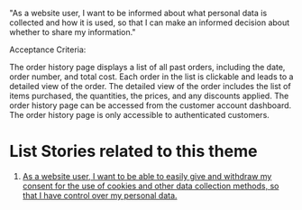 "As a website user, I want to be informed about what personal data is collected and how it is used, so that I can make an informed decision about whether to share my information."

Acceptance Criteria:

The order history page displays a list of all past orders, including the date, order number, and total cost.
Each order in the list is clickable and leads to a detailed view of the order.
The detailed view of the order includes the list of items purchased, the quantities, the prices, and any discounts applied.
The order history page can be accessed from the customer account dashboard.
The order history page is only accessible to authenticated customers.


# List Stories related to this theme
1. [As a website user, I want to be able to easily give and withdraw my consent for the use of cookies and other data collection methods, so that I have control over my personal data.](https://github.com/amm33/mywebclass-agile-docs/blob/2f145f5a43b894c33eff1c5bbb5901898e70c8a9/documentation/templates/theme/initiatives/epics/stories/story14.md)
